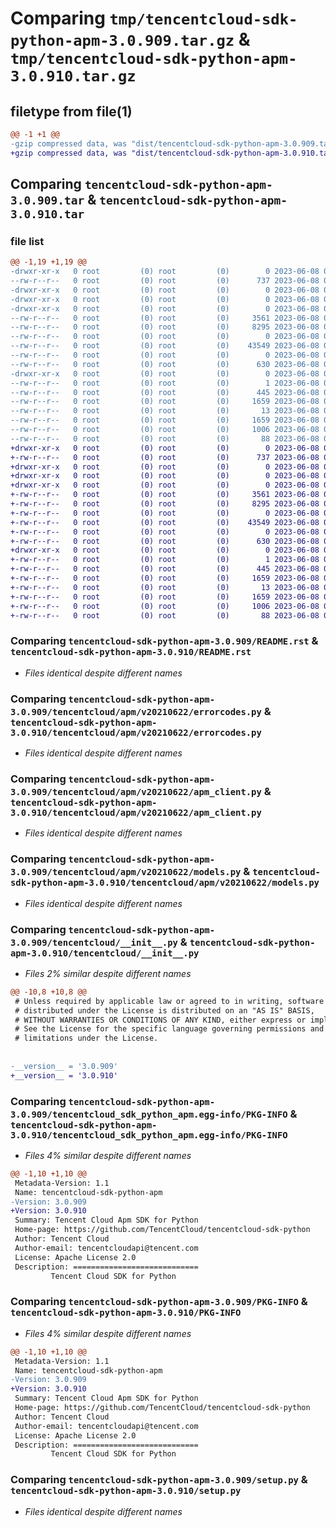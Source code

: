 # Comparing `tmp/tencentcloud-sdk-python-apm-3.0.909.tar.gz` & `tmp/tencentcloud-sdk-python-apm-3.0.910.tar.gz`

## filetype from file(1)

```diff
@@ -1 +1 @@
-gzip compressed data, was "dist/tencentcloud-sdk-python-apm-3.0.909.tar", last modified: Thu Jun  8 00:17:07 2023, max compression
+gzip compressed data, was "dist/tencentcloud-sdk-python-apm-3.0.910.tar", last modified: Thu Jun  8 09:02:14 2023, max compression
```

## Comparing `tencentcloud-sdk-python-apm-3.0.909.tar` & `tencentcloud-sdk-python-apm-3.0.910.tar`

### file list

```diff
@@ -1,19 +1,19 @@
-drwxr-xr-x   0 root         (0) root         (0)        0 2023-06-08 00:17:07.000000 tencentcloud-sdk-python-apm-3.0.909/
--rw-r--r--   0 root         (0) root         (0)      737 2023-06-08 00:17:07.000000 tencentcloud-sdk-python-apm-3.0.909/README.rst
-drwxr-xr-x   0 root         (0) root         (0)        0 2023-06-08 00:17:07.000000 tencentcloud-sdk-python-apm-3.0.909/tencentcloud/
-drwxr-xr-x   0 root         (0) root         (0)        0 2023-06-08 00:17:07.000000 tencentcloud-sdk-python-apm-3.0.909/tencentcloud/apm/
-drwxr-xr-x   0 root         (0) root         (0)        0 2023-06-08 00:17:07.000000 tencentcloud-sdk-python-apm-3.0.909/tencentcloud/apm/v20210622/
--rw-r--r--   0 root         (0) root         (0)     3561 2023-06-08 00:17:07.000000 tencentcloud-sdk-python-apm-3.0.909/tencentcloud/apm/v20210622/errorcodes.py
--rw-r--r--   0 root         (0) root         (0)     8295 2023-06-08 00:17:07.000000 tencentcloud-sdk-python-apm-3.0.909/tencentcloud/apm/v20210622/apm_client.py
--rw-r--r--   0 root         (0) root         (0)        0 2023-06-08 00:17:07.000000 tencentcloud-sdk-python-apm-3.0.909/tencentcloud/apm/v20210622/__init__.py
--rw-r--r--   0 root         (0) root         (0)    43549 2023-06-08 00:17:07.000000 tencentcloud-sdk-python-apm-3.0.909/tencentcloud/apm/v20210622/models.py
--rw-r--r--   0 root         (0) root         (0)        0 2023-06-08 00:17:07.000000 tencentcloud-sdk-python-apm-3.0.909/tencentcloud/apm/__init__.py
--rw-r--r--   0 root         (0) root         (0)      630 2023-06-08 00:17:07.000000 tencentcloud-sdk-python-apm-3.0.909/tencentcloud/__init__.py
-drwxr-xr-x   0 root         (0) root         (0)        0 2023-06-08 00:17:07.000000 tencentcloud-sdk-python-apm-3.0.909/tencentcloud_sdk_python_apm.egg-info/
--rw-r--r--   0 root         (0) root         (0)        1 2023-06-08 00:17:07.000000 tencentcloud-sdk-python-apm-3.0.909/tencentcloud_sdk_python_apm.egg-info/dependency_links.txt
--rw-r--r--   0 root         (0) root         (0)      445 2023-06-08 00:17:07.000000 tencentcloud-sdk-python-apm-3.0.909/tencentcloud_sdk_python_apm.egg-info/SOURCES.txt
--rw-r--r--   0 root         (0) root         (0)     1659 2023-06-08 00:17:07.000000 tencentcloud-sdk-python-apm-3.0.909/tencentcloud_sdk_python_apm.egg-info/PKG-INFO
--rw-r--r--   0 root         (0) root         (0)       13 2023-06-08 00:17:07.000000 tencentcloud-sdk-python-apm-3.0.909/tencentcloud_sdk_python_apm.egg-info/top_level.txt
--rw-r--r--   0 root         (0) root         (0)     1659 2023-06-08 00:17:07.000000 tencentcloud-sdk-python-apm-3.0.909/PKG-INFO
--rw-r--r--   0 root         (0) root         (0)     1006 2023-06-08 00:17:07.000000 tencentcloud-sdk-python-apm-3.0.909/setup.py
--rw-r--r--   0 root         (0) root         (0)       88 2023-06-08 00:17:07.000000 tencentcloud-sdk-python-apm-3.0.909/setup.cfg
+drwxr-xr-x   0 root         (0) root         (0)        0 2023-06-08 09:02:14.000000 tencentcloud-sdk-python-apm-3.0.910/
+-rw-r--r--   0 root         (0) root         (0)      737 2023-06-08 09:02:13.000000 tencentcloud-sdk-python-apm-3.0.910/README.rst
+drwxr-xr-x   0 root         (0) root         (0)        0 2023-06-08 09:02:14.000000 tencentcloud-sdk-python-apm-3.0.910/tencentcloud/
+drwxr-xr-x   0 root         (0) root         (0)        0 2023-06-08 09:02:14.000000 tencentcloud-sdk-python-apm-3.0.910/tencentcloud/apm/
+drwxr-xr-x   0 root         (0) root         (0)        0 2023-06-08 09:02:14.000000 tencentcloud-sdk-python-apm-3.0.910/tencentcloud/apm/v20210622/
+-rw-r--r--   0 root         (0) root         (0)     3561 2023-06-08 09:02:13.000000 tencentcloud-sdk-python-apm-3.0.910/tencentcloud/apm/v20210622/errorcodes.py
+-rw-r--r--   0 root         (0) root         (0)     8295 2023-06-08 09:02:13.000000 tencentcloud-sdk-python-apm-3.0.910/tencentcloud/apm/v20210622/apm_client.py
+-rw-r--r--   0 root         (0) root         (0)        0 2023-06-08 09:02:13.000000 tencentcloud-sdk-python-apm-3.0.910/tencentcloud/apm/v20210622/__init__.py
+-rw-r--r--   0 root         (0) root         (0)    43549 2023-06-08 09:02:13.000000 tencentcloud-sdk-python-apm-3.0.910/tencentcloud/apm/v20210622/models.py
+-rw-r--r--   0 root         (0) root         (0)        0 2023-06-08 09:02:13.000000 tencentcloud-sdk-python-apm-3.0.910/tencentcloud/apm/__init__.py
+-rw-r--r--   0 root         (0) root         (0)      630 2023-06-08 09:02:13.000000 tencentcloud-sdk-python-apm-3.0.910/tencentcloud/__init__.py
+drwxr-xr-x   0 root         (0) root         (0)        0 2023-06-08 09:02:14.000000 tencentcloud-sdk-python-apm-3.0.910/tencentcloud_sdk_python_apm.egg-info/
+-rw-r--r--   0 root         (0) root         (0)        1 2023-06-08 09:02:13.000000 tencentcloud-sdk-python-apm-3.0.910/tencentcloud_sdk_python_apm.egg-info/dependency_links.txt
+-rw-r--r--   0 root         (0) root         (0)      445 2023-06-08 09:02:13.000000 tencentcloud-sdk-python-apm-3.0.910/tencentcloud_sdk_python_apm.egg-info/SOURCES.txt
+-rw-r--r--   0 root         (0) root         (0)     1659 2023-06-08 09:02:13.000000 tencentcloud-sdk-python-apm-3.0.910/tencentcloud_sdk_python_apm.egg-info/PKG-INFO
+-rw-r--r--   0 root         (0) root         (0)       13 2023-06-08 09:02:13.000000 tencentcloud-sdk-python-apm-3.0.910/tencentcloud_sdk_python_apm.egg-info/top_level.txt
+-rw-r--r--   0 root         (0) root         (0)     1659 2023-06-08 09:02:14.000000 tencentcloud-sdk-python-apm-3.0.910/PKG-INFO
+-rw-r--r--   0 root         (0) root         (0)     1006 2023-06-08 09:02:13.000000 tencentcloud-sdk-python-apm-3.0.910/setup.py
+-rw-r--r--   0 root         (0) root         (0)       88 2023-06-08 09:02:14.000000 tencentcloud-sdk-python-apm-3.0.910/setup.cfg
```

### Comparing `tencentcloud-sdk-python-apm-3.0.909/README.rst` & `tencentcloud-sdk-python-apm-3.0.910/README.rst`

 * *Files identical despite different names*

### Comparing `tencentcloud-sdk-python-apm-3.0.909/tencentcloud/apm/v20210622/errorcodes.py` & `tencentcloud-sdk-python-apm-3.0.910/tencentcloud/apm/v20210622/errorcodes.py`

 * *Files identical despite different names*

### Comparing `tencentcloud-sdk-python-apm-3.0.909/tencentcloud/apm/v20210622/apm_client.py` & `tencentcloud-sdk-python-apm-3.0.910/tencentcloud/apm/v20210622/apm_client.py`

 * *Files identical despite different names*

### Comparing `tencentcloud-sdk-python-apm-3.0.909/tencentcloud/apm/v20210622/models.py` & `tencentcloud-sdk-python-apm-3.0.910/tencentcloud/apm/v20210622/models.py`

 * *Files identical despite different names*

### Comparing `tencentcloud-sdk-python-apm-3.0.909/tencentcloud/__init__.py` & `tencentcloud-sdk-python-apm-3.0.910/tencentcloud/__init__.py`

 * *Files 2% similar despite different names*

```diff
@@ -10,8 +10,8 @@
 # Unless required by applicable law or agreed to in writing, software
 # distributed under the License is distributed on an "AS IS" BASIS,
 # WITHOUT WARRANTIES OR CONDITIONS OF ANY KIND, either express or implied.
 # See the License for the specific language governing permissions and
 # limitations under the License.
 
 
-__version__ = '3.0.909'
+__version__ = '3.0.910'
```

### Comparing `tencentcloud-sdk-python-apm-3.0.909/tencentcloud_sdk_python_apm.egg-info/PKG-INFO` & `tencentcloud-sdk-python-apm-3.0.910/tencentcloud_sdk_python_apm.egg-info/PKG-INFO`

 * *Files 4% similar despite different names*

```diff
@@ -1,10 +1,10 @@
 Metadata-Version: 1.1
 Name: tencentcloud-sdk-python-apm
-Version: 3.0.909
+Version: 3.0.910
 Summary: Tencent Cloud Apm SDK for Python
 Home-page: https://github.com/TencentCloud/tencentcloud-sdk-python
 Author: Tencent Cloud
 Author-email: tencentcloudapi@tencent.com
 License: Apache License 2.0
 Description: ============================
         Tencent Cloud SDK for Python
```

### Comparing `tencentcloud-sdk-python-apm-3.0.909/PKG-INFO` & `tencentcloud-sdk-python-apm-3.0.910/PKG-INFO`

 * *Files 4% similar despite different names*

```diff
@@ -1,10 +1,10 @@
 Metadata-Version: 1.1
 Name: tencentcloud-sdk-python-apm
-Version: 3.0.909
+Version: 3.0.910
 Summary: Tencent Cloud Apm SDK for Python
 Home-page: https://github.com/TencentCloud/tencentcloud-sdk-python
 Author: Tencent Cloud
 Author-email: tencentcloudapi@tencent.com
 License: Apache License 2.0
 Description: ============================
         Tencent Cloud SDK for Python
```

### Comparing `tencentcloud-sdk-python-apm-3.0.909/setup.py` & `tencentcloud-sdk-python-apm-3.0.910/setup.py`

 * *Files identical despite different names*

